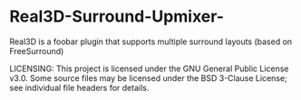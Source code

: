 # Real3D-Surround-Upmixer-
Real3D is a foobar plugin that supports multiple surround layouts (based on FreeSurround)

LICENSING:
This project is licensed under the GNU General Public License v3.0.
Some source files may be licensed under the BSD 3-Clause License; see individual file headers for details.
